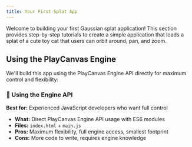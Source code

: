```yaml
---
title: Your First Splat App
---
```


Welcome to building your first Gaussian splat application! This section provides step-by-step tutorials to create a simple application that loads a splat of a cute toy cat that users can orbit around, pan, and zoom.

## Using the PlayCanvas Engine

We'll build this app using the PlayCanvas Engine API directly for maximum control and flexibility:

### 🔧 Using the Engine API

**Best for:** Experienced JavaScript developers who want full control

- **What:** Direct PlayCanvas Engine API usage with ES6 modules
- **Files:** `index.html` + `main.js`
- **Pros:** Maximum flexibility, full engine access, smallest footprint
- **Cons:** More code to write, requires engine knowledge
